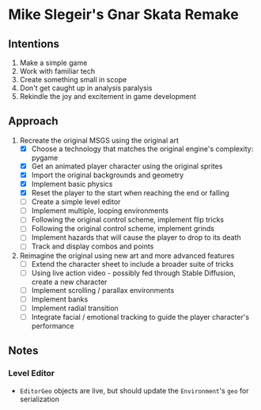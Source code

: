 # Mike Slegeir's Gnar Skata Remake

## Intentions

1. Make a simple game
2. Work with familiar tech
3. Create something small in scope
4. Don't get caught up in analysis paralysis
5. Rekindle the joy and excitement in game development

## Approach

1. Recreate the original MSGS using the original art
    - [x] Choose a technology that matches the original engine's complexity: pygame
    - [x] Get an animated player character using the original sprites
    - [x] Import the original backgrounds and geometry
    - [x] Implement basic physics
    - [x] Reset the player to the start when reaching the end or falling
    - [ ] Create a simple level editor
    - [ ] Implement multiple, looping environments
    - [ ] Following the original control scheme, implement flip tricks
    - [ ] Following the original control scheme, implement grinds
    - [ ] Implement hazards that will cause the player to drop to its death
    - [ ] Track and display combos and points
2. Reimagine the original using new art and more advanced features
   - [ ] Extend the character sheet to include a broader suite of tricks
   - [ ] Using live action video - possibly fed through Stable Diffusion, create a new character
   - [ ] Implement scrolling / parallax environments
   - [ ] Implement banks
   - [ ] Implement radial transition
   - [ ] Integrate facial / emotional tracking to guide the player character's performance

## Notes

### Level Editor

- `EditorGeo` objects are live, but should update the `Environment`'s `geo` for serialization